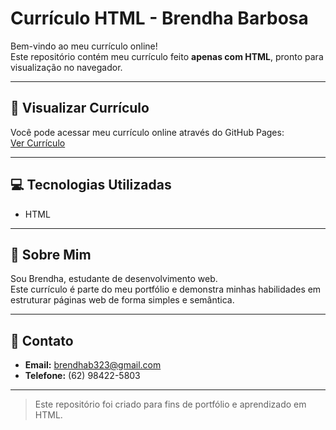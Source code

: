 # Currículo HTML - Brendha Barbosa

Bem-vindo ao meu currículo online!  
Este repositório contém meu currículo feito **apenas com HTML**, pronto para visualização no navegador.

---

## 📄 Visualizar Currículo
Você pode acessar meu currículo online através do GitHub Pages:  
[Ver Currículo](https://brendha-barbosa.github.io/curriculo/)

---

## 💻 Tecnologias Utilizadas
- HTML  

---

## 📝 Sobre Mim
Sou Brendha, estudante de desenvolvimento web.  
Este currículo é parte do meu portfólio e demonstra minhas habilidades em estruturar páginas web de forma simples e semântica.

---

## 🔗 Contato
- **Email:** brendhab323@gmail.com  
- **Telefone:** (62) 98422-5803  

---

> Este repositório foi criado para fins de portfólio e aprendizado em HTML.
